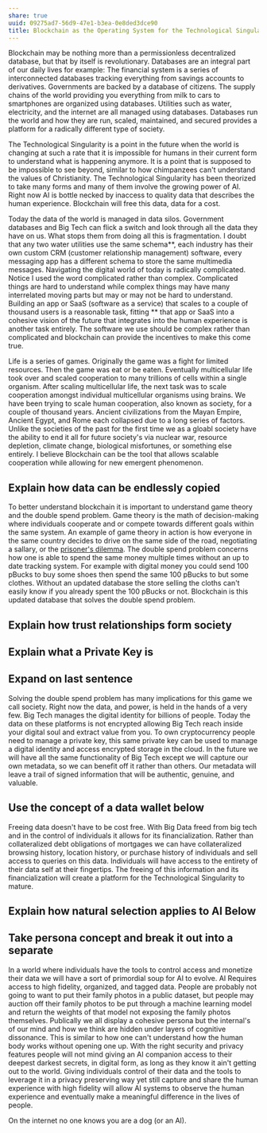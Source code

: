 ```yaml
---
share: true
uuid: 09275ad7-56d9-47e1-b3ea-0e8ded3dce90
title: Blockchain as the Operating System for the Technological Singularity
---
```

Blockchain may be nothing more than a permissionless decentralized database, but that by itself is revolutionary. Databases are an integral part of our daily lives for example:
The financial system is a series of interconnected databases tracking everything from savings accounts to derivatives. Governments are backed by a database of citizens. The supply chains of the world providing you everything from milk to cars to smartphones are organized using databases. Utilities such as water, electricity, and the internet are all managed using databases. Databases run the world and how they are run, scaled, maintained, and secured provides a platform for a radically different type of society.

The Technological Singularity is a point in the future when the world is changing at such a rate that it is impossible for humans in their current form to understand what is happening anymore. It is a point that is supposed to be impossible to see beyond, similar to how chimpanzees can't understand the values of Christianity. The Technological Singularity has been theorized to take many forms and many of them involve the growing power of AI. Right now AI is bottle necked by inaccess to quality data that describes the human experience. Blockchain will free this data, data for a cost.

Today the data of the world is managed in data silos. Government databases and Big Tech can flick a switch and look through all the data they have on us. What stops them from doing all this is fragmentation. I doubt that any two water utilities use the same schema**, each industry has their own custom CRM (customer relationship management) software, every messaging app has a different schema to store the same multimedia messages. Navigating the digital world of today is radically complicated. Notice I used the word complicated rather than complex. Complicated things are hard to understand while complex things may have many interrelated moving parts but may or may not be hard to understand. Building an app or SaaS (software as a service) that scales to a couple of thousand users is a reasonable task, fitting ** that app or SaaS into a cohesive vision of the future that integrates into the human experience is another task entirely. The software we use should be complex rather than complicated and blockchain can provide the incentives to make this come true.

Life is a series of games. Originally the game was a fight for limited resources. Then the game was eat or be eaten. Eventually multicellular life took over and scaled cooperation to many trillions of cells within a single organism. After scaling multicellular life, the next task was to scale cooperation amongst individual multicellular organisms using brains. We have been trying to scale human cooperation, also known as society, for a couple of thousand years. Ancient civilizations from the Mayan Empire, Ancient Egypt, and Rome each collapsed due to a long series of factors. Unlike the societies of the past for the first time we as a gloabl society have the ability to end it all for future society's via nuclear war, resource depletion, climate change, biological misfortunes, or something else entirely. I believe Blockchain can be the tool that allows scalable cooperation while allowing for new emergent phenomenon.

## Explain how data can be endlessly copied

To better understand blockchain it is important to understand game theory and the double spend problem. Game theory is the math of decision-making where individuals cooperate and or compete towards different goals within the same system. An example of game theory in action is how everyone in the same country decides to drive on the same side of the road, negotiating a sallary, or the [prisoner's dilemma](https://www.britannica.com/science/game-theory/The-prisoners-dilemma). The double spend problem concerns how one is able to spend the same money multiple times without an up to date tracking system. For example with digital money you could send 100 pBucks to buy some shoes then spend the same 100 pBucks to but some clothes. Without an updated database the store selling the cloths can't easily know if you already spent the 100 pBucks or not. Blockchain is this updated database that solves the double spend problem.

## Explain how trust relationships form society

## Explain what a Private Key is

## Expand on last sentence

Solving the double spend problem has many implications for this game we call society. Right now the data, and power, is held in the hands of a very few. Big Tech manages the digital identity for billions of people. Today the data on these platforms is not encrypted allowing Big Tech reach inside your digital soul and extract value from you. To own cryptocurrency people need to manage a private key, this same private key can be used to manage a digital identity and access encrypted storage in the cloud. In the future we will have all the same functionality of Big Tech except we will capture our own metadata, so we can benefit off it rather than others. Our metadata will leave a trail of signed information that will be authentic, genuine, and valuable.

## Use the concept of a data wallet below

Freeing data doesn't have to be cost free. With Big Data freed from big tech and in the control of individuals it allows for its financialization. Rather than collateralized debt obligations of mortgages we can have collateralized browsing history, location history, or purchase history of individuals and sell access to queries on this data. Individuals will have access to the entirety of their data self at their fingertips. The freeing of this information and its financialization will create a platform for the Technological Singularity to mature.  

## Explain how natural selection applies to AI Below

## Take persona concept and break it out into a separate

In a world where individuals have the tools to control access and monetize their data we will have a sort of primordial soup for AI to evolve. AI Requires access to high fidelity, organized, and tagged data. People are probably not going to want to put their family photos in a public dataset, but people may auction off their family photos to be put through a machine learning model and return the weights of that model not exposing the family photos themselves. Publically we all display a cohesive persona but the internal's of our mind and how we think are hidden under layers of cognitive dissonance. This is similar to how one can't understand how the human body works without opening one up. With the right security and privacy features people will not mind giving an AI companion access to their deepest darkest secrets, in digital form, as long as they know it ain't getting out to the world. Giving individuals control of their data and the tools to leverage it in a privacy preserving way yet still capture and share the human experience with high fidelity will allow AI systems to observe the human experience and eventually make a meaningful difference in the lives of people.

On the internet no one knows you are a dog (or an AI).